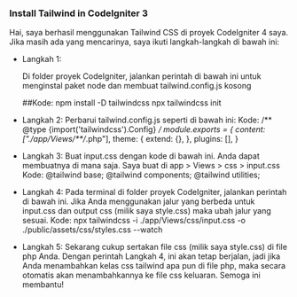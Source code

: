 ### Install Tailwind in CodeIgniter 3 

Hai,
saya berhasil menggunakan Tailwind CSS di proyek CodeIgniter 4 saya. Jika masih ada yang mencarinya, saya ikuti langkah-langkah di bawah ini:

- Langkah 1:

  Di folder proyek CodeIgniter, jalankan perintah di bawah ini untuk menginstal paket node dan membuat tailwind.config.js kosong

  ##Kode:
  npm install -D tailwindcss
  npx tailwindcss init

- Langkah 2:
  Perbarui  tailwind.config.js seperti di bawah ini:
  Kode:
  /** @type {import('tailwindcss').Config} */
  module.exports = {
    content: ["./app/Views/**/*.php"],
    theme: {
      extend: {},
    },
    plugins: [],
  }

- Langkah 3:
  Buat input.css dengan kode di bawah ini. Anda dapat membuatnya di mana saja. Saya buat di app > Views > css > input.css
  Kode:
  @tailwind base;
  @tailwind components;
  @tailwind utilities;

- Langkah 4:
  Pada terminal di folder proyek CodeIgniter, jalankan perintah di bawah ini. Jika Anda menggunakan jalur yang berbeda untuk input.css dan output css (milik saya style.css) maka ubah jalur yang sesuai.
  Kode:
  npx tailwindcss -i ./app/Views/css/input.css -o ./public/assets/css/styles.css --watch

- Langkah 5:
  Sekarang cukup sertakan file css (milik saya style.css) di file php Anda. Dengan perintah Langkah 4, ini akan tetap berjalan, jadi jika Anda menambahkan kelas css tailwind apa pun di file php, maka secara otomatis akan menambahkannya ke file css keluaran.
  Semoga ini membantu!
